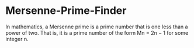 # Mersenne-Prime-Finder
In mathematics, a Mersenne prime is a prime number that is one less than a power of two. That is, it is a prime number of the form Mn = 2n − 1 for some integer n. 
